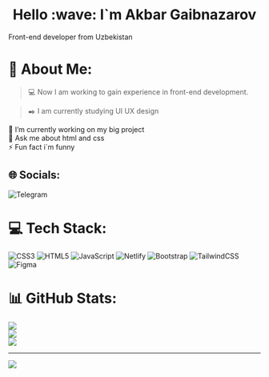   <h1 align="center"> Hello :wave: I`m Akbar Gaibnazarov </h1>
 Front-end developer from Uzbekistan

# 💫 About Me:

> :computer: Now I am working to gain experience in front-end development.

> :black_nib: I am currently studying UI UX design

🔭 I’m currently working on my big project<br>💬 Ask me about html and css<br>⚡ Fun fact i`m funny


## 🌐 Socials:
![Telegram](t.me/jasecore)

# 💻 Tech Stack:
![CSS3](https://img.shields.io/badge/css3-%231572B6.svg?style=for-the-badge&logo=css3&logoColor=white) ![HTML5](https://img.shields.io/badge/html5-%23E34F26.svg?style=for-the-badge&logo=html5&logoColor=white) ![JavaScript](https://img.shields.io/badge/javascript-%23323330.svg?style=for-the-badge&logo=javascript&logoColor=%23F7DF1E) ![Netlify](https://img.shields.io/badge/netlify-%23000000.svg?style=for-the-badge&logo=netlify&logoColor=#00C7B7) ![Bootstrap](https://img.shields.io/badge/bootstrap-%23563D7C.svg?style=for-the-badge&logo=bootstrap&logoColor=white) ![TailwindCSS](https://img.shields.io/badge/tailwindcss-%2338B2AC.svg?style=for-the-badge&logo=tailwind-css&logoColor=white) 	![Figma](https://img.shields.io/badge/figma-%23F24E1E.svg?style=for-the-badge&logo=figma&logoColor=white)
# 📊 GitHub Stats:
![](https://github-readme-stats.vercel.app/api?username=JaseCore&theme=dark&hide_border=false&include_all_commits=true&count_private=false)<br/>
![](https://github-readme-streak-stats.herokuapp.com/?user=JaseCore&theme=dark&hide_border=false)<br/>
![](https://github-readme-stats.vercel.app/api/top-langs/?username=JaseCore&theme=dark&hide_border=false&include_all_commits=true&count_private=false&layout=compact)

---
[![](https://visitcount.itsvg.in/api?id=JaseCore&icon=2&color=0)](https://visitcount.itsvg.in)

<!-- Proudly created with GPRM ( https://gprm.itsvg.in ) -->
